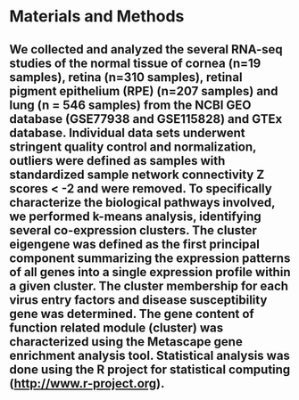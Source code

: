 # Materials and Methods 
## We collected and analyzed the several RNA-seq studies of the normal tissue of cornea (n=19 samples), retina (n=310 samples), retinal pigment epithelium (RPE) (n=207 samples) and lung (n = 546 samples) from the NCBI GEO database (GSE77938 and GSE115828) and GTEx database. Individual data sets underwent stringent quality control and normalization, outliers were defined as samples with standardized sample network connectivity Z scores < -2 and were removed. To specifically characterize the biological pathways involved, we performed k-means analysis, identifying several co-expression clusters. The cluster eigengene was defined as the first principal component summarizing the expression patterns of all genes into a single expression profile within a given cluster. The cluster membership for each virus entry factors and disease susceptibility gene was determined. The gene content of function related module (cluster) was characterized using the Metascape gene enrichment analysis tool. Statistical analysis was done using the R project for statistical computing (http://www.r-project.org).
